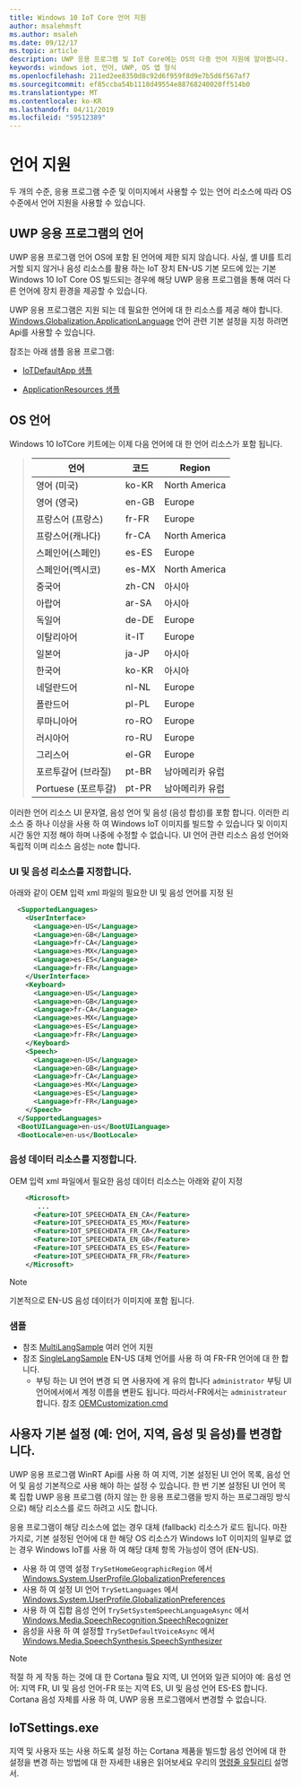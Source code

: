 ```yaml
---
title: Windows 10 IoT Core 언어 지원
author: msalehmsft
ms.author: msaleh
ms.date: 09/12/17
ms.topic: article
description: UWP 응용 프로그램 및 IoT Core에는 OS의 다중 언어 지원에 알아봅니다.
keywords: windows iot, 언어, UWP, OS 앱 형식
ms.openlocfilehash: 211ed2ee8350d8c92d6f959f8d9e7b5d6f567af7
ms.sourcegitcommit: ef85ccba54b1118d49554e88768240020ff514b0
ms.translationtype: MT
ms.contentlocale: ko-KR
ms.lasthandoff: 04/11/2019
ms.locfileid: "59512389"
---
```

# <a name="language-support"></a>언어 지원

두 개의 수준, 응용 프로그램 수준 및 이미지에서 사용할 수 있는 언어 리소스에 따라 OS 수준에서 언어 지원을 사용할 수 있습니다.

## <a name="languages-in-uwp-applications"></a>UWP 응용 프로그램의 언어
UWP 응용 프로그램 언어 OS에 포함 된 언어에 제한 되지 않습니다.  사실, 셸 UI를 트리거할 되지 않거나 음성 리소스를 활용 하는 IoT 장치 EN-US 기본 모드에 있는 기본 Windows 10 IoT Core OS 빌드되는 경우에 해당 UWP 응용 프로그램을 통해 여러 다른 언어에 장치 환경을 제공할 수 있습니다. 

UWP 응용 프로그램은 지원 되는 데 필요한 언어에 대 한 리소스를 제공 해야 합니다. [Windows.Globalization.ApplicationLanguage](https://docs.microsoft.com/uwp/api/windows.globalization.applicationlanguages) 언어 관련 기본 설정을 지정 하려면 Api를 사용할 수 있습니다.

참조는 아래 샘플 응용 프로그램:

* [IoTDefaultApp 샘플](https://developer.microsoft.com/en-us/windows/iot/samples/iotdefaultapp)

* [ApplicationResources 샘플](https://github.com/Microsoft/Windows-universal-samples/tree/master/Samples/ApplicationResources)


## <a name="languages-in-os"></a>OS 언어

Windows 10 IoTCore 키트에는 이제 다음 언어에 대 한 언어 리소스가 포함 됩니다.

> | 언어  | 코드 | Region |
> |-------------|-----|-----|
> | 영어 (미국) | ko-KR | North America | 
> | 영어 (영국) | en-GB | Europe |
> | 프랑스어 (프랑스) | fr-FR | Europe |
> | 프랑스어(캐나다) | fr-CA | North America |
> | 스페인어(스페인) | es-ES | Europe |
> | 스페인어(멕시코) | es-MX | North America |
> | 중국어 | zh-CN | 아시아 | 
> | 아랍어 | ar-SA | 아시아 |
> | 독일어 | de-DE | Europe |
> | 이탈리아어 | it-IT | Europe | 
> | 일본어 | ja-JP | 아시아 |
> | 한국어 | ko-KR | 아시아 |
> | 네덜란드어 | nl-NL | Europe |
> | 폴란드어 | pl-PL | Europe | 
> | 루마니아어 | ro-RO | Europe |
> | 러시아어 | ro-RU | Europe |
> | 그리스어 | el-GR | Europe |
> | 포르투갈어 (브라질) | pt-BR | 남아메리카 유럽 |
> | Portuese (포르투갈) | pt-PR | 남아메리카 유럽 |

이러한 언어 리소스 UI 문자열, 음성 언어 및 음성 (음성 합성)를 포함 합니다. 이러한 리소스 중 하나 이상을 사용 하 여 Windows IoT 이미지를 빌드할 수 있습니다 및 이미지 시간 동안 지정 해야 하며 나중에 수정할 수 없습니다. UI 언어 관련 리소스 음성 언어와 독립적 이며 리소스 음성는 note 합니다.

### <a name="specifying-ui-and-speech-resources"></a>UI 및 음성 리소스를 지정합니다. 
아래와 같이 OEM 입력 xml 파일의 필요한 UI 및 음성 언어를 지정 된

``` xml
  <SupportedLanguages>
    <UserInterface>
      <Language>en-US</Language>
      <Language>en-GB</Language> 
      <Language>fr-CA</Language> 
      <Language>es-MX</Language> 
      <Language>es-ES</Language> 
      <Language>fr-FR</Language>
    </UserInterface>
    <Keyboard>
      <Language>en-US</Language>
      <Language>en-GB</Language> 
      <Language>fr-CA</Language> 
      <Language>es-MX</Language> 
      <Language>es-ES</Language> 
      <Language>fr-FR</Language>
    </Keyboard>
    <Speech>
      <Language>en-US</Language>
      <Language>en-GB</Language> 
      <Language>fr-CA</Language> 
      <Language>es-MX</Language> 
      <Language>es-ES</Language> 
      <Language>fr-FR</Language>
    </Speech>
  </SupportedLanguages>
  <BootUILanguage>en-us</BootUILanguage>
  <BootLocale>en-us</BootLocale>
```


### <a name="specifying-speech-data-resources"></a>음성 데이터 리소스를 지정합니다.
OEM 입력 xml 파일에서 필요한 음성 데이터 리소스는 아래와 같이 지정

``` xml
    <Microsoft>
       ...
      <Feature>IOT_SPEECHDATA_EN_CA</Feature>
      <Feature>IOT_SPEECHDATA_ES_MX</Feature> 
      <Feature>IOT_SPEECHDATA_FR_CA</Feature> 
      <Feature>IOT_SPEECHDATA_EN_GB</Feature>
      <Feature>IOT_SPEECHDATA_ES_ES</Feature>  
      <Feature>IOT_SPEECHDATA_FR_FR</Feature> 
    </Microsoft>
```

> [!NOTE]
> 기본적으로 EN-US 음성 데이터가 이미지에 포함 됩니다.

### <a name="samples"></a>샘플
* 참조 [MultiLangSample](https://github.com/ms-iot/iot-adk-addonkit/tree/master/Workspace/Source-arm/Products/MultiLangSample) 여러 언어 지원
* 참조 [SingleLangSample](https://github.com/ms-iot/iot-adk-addonkit/tree/master/Workspace/Source-arm/Products/SingleLangSample) EN-US 대체 언어를 사용 하 여 FR-FR 언어에 대 한 합니다.
    * 부팅 하는 UI 언어 변경 되 면 사용자에 게 유의 합니다 `administrator` 부팅 UI 언어에서에서 계정 이름을 변환도 됩니다. 따라서-FR에서는 `administrateur`합니다. 참조 [OEMCustomization.cmd](https://github.com/ms-iot/iot-adk-addonkit/tree/master/Workspace/Source-arm/Products/SingleLangSample/oemcustomization.cmd)

## <a name="changing-user-preferences-language-region-speech-and-voice"></a>사용자 기본 설정 (예: 언어, 지역, 음성 및 음성)를 변경합니다.

UWP 응용 프로그램 WinRT Api를 사용 하 여 지역, 기본 설정된 UI 언어 목록, 음성 언어 및 음성 기본적으로 사용 해야 하는 설정 수 있습니다. 한 번 기본 설정된 UI 언어 목록 집합 UWP 응용 프로그램 (하지 않는 한 응용 프로그램을 방지 하는 프로그래밍 방식으로) 해당 리소스를 로드 하려고 시도 합니다.
 
응용 프로그램이 해당 리소스에 없는 경우 대체 (fallback) 리소스가 로드 됩니다. 마찬가지로, 기본 설정된 언어에 대 한 해당 OS 리소스가 Windows IoT 이미지의 일부로 없는 경우 Windows IoT를 사용 하 여 해당 대체 항목 가능성이 영어 (EN-US).

* 사용 하 여 영역 설정 `TrySetHomeGeographicRegion` 에서 [Windows.System.UserProfile.GlobalizationPreferences](https://docs.microsoft.com/uwp/api/windows.system.userprofile.globalizationpreferences)
* 사용 하 여 설정 UI 언어 `TrySetLanguages` 에서 [Windows.System.UserProfile.GlobalizationPreferences](https://docs.microsoft.com/uwp/api/windows.system.userprofile.globalizationpreferences)
* 사용 하 여 집합 음성 언어 `TrySetSystemSpeechLanguageAsync` 에서 [Windows.Media.SpeechRecognition.SpeechRecognizer](https://docs.microsoft.com/uwp/api/windows.media.speechrecognition.speechrecognizer)
* 음성을 사용 하 여 설정할 `TrySetDefaultVoiceAsync` 에서 [Windows.Media.SpeechSynthesis.SpeechSynthesizer](https://docs.microsoft.com/en-us/uwp/api/windows.media.speechsynthesis.speechsynthesizer)

> [!NOTE]
> 적절 하 게 작동 하는 것에 대 한 Cortana 필요 지역, UI 언어와 일관 되어야 예: 음성 언어: 지역 FR, UI 및 음성 언어-FR 또는 지역 ES, UI 및 음성 언어 ES-ES 합니다. Cortana 음성 자체를 사용 하 여, UWP 응용 프로그램에서 변경할 수 없습니다.

## <a name="iotsettingsexe"></a>IoTSettings.exe

지역 및 사용자 또는 사용 하도록 설정 하는 Cortana 제품을 빌드할 음성 언어에 대 한 설정을 변경 하는 방법에 대 한 자세한 내용은 읽어보세요 우리의 [명령줄 유틸리티](../manage-your-device/CommandLineUtils.md) 설명서.
